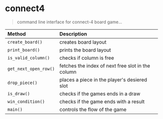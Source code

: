 # connect4

> command line interface for connect-4 board game...

| Method                | Description                                       |
|:----------------------|:--------------------------------------------------|
| `create_board()`      | creates board layout                              |
| `print_board()`       | prints the board layout                           |
| `is_valid_column()`   | checks if column is free                          |
| `get_next_open_row()` | fetches the index of next free slot in the column |
| `drop_piece()`        | places a piece in the player's desiered slot      |
| `is_draw()`           | checks if the games ends in a draw                |
| `win_condition()`     | checks if the game ends with a result             |
| `main()`              | controls the flow of the game                     |

